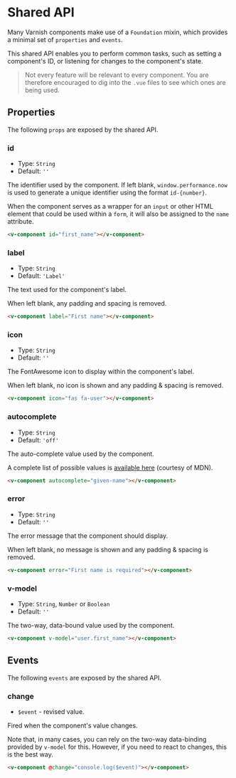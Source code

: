 # Shared API

Many Varnish components make use of a `Foundation` mixin, which provides a minimal set of `properties` and `events`.

This shared API enables you to perform common tasks, such as setting a component's ID, or listening for changes to the component's state.

> Not every feature will be relevant to every component. You are therefore encouraged to dig into the `.vue` files to see which ones are being used.

## Properties

The following `props` are exposed by the shared API.

### id

- Type: `String`
- Default: `''`

The identifier used by the component. If left blank, `window.performance.now` is used to generate a unique identifier using the format `id-{number}`.

When the component serves as a wrapper for an `input` or other HTML element that could be used within a `form`, it will also be assigned to the `name` attribute.

```html
<v-component id="first_name"></v-component>
```

### label

- Type: `String`
- Default: `'Label'`

The text used for the component's label.

When left blank, any padding and spacing is removed.

```html
<v-component label="First name"></v-component>
```

### icon

- Type: `String`
- Default: `''`

The FontAwesome icon to display within the component's label.

When left blank, no icon is shown and any padding & spacing is removed.

```html
<v-component icon="fas fa-user"></v-component>
```

### autocomplete

- Type: `String`
- Default: `'off'`

The auto-complete value used by the component.

A complete list of possible values is [available here](https://developer.mozilla.org/en-US/docs/Web/HTML/Attributes/autocomplete#values) (courtesy of MDN).

```html
<v-component autocomplete="given-name"></v-component>
```

### error

- Type: `String`
- Default: `''`

The error message that the component should display.

When left blank, no message is shown and any padding & spacing is removed.

```html
<v-component error="First name is required"></v-component>
```

### v-model

- Type: `String`, `Number` or `Boolean`
- Default: `''`

The two-way, data-bound value used by the component.

```html
<v-component v-model="user.first_name"></v-component>
```

## Events

The following `events` are exposed by the shared API.

### change

- `$event` - revised value.

Fired when the component's value changes.

Note that, in many cases, you can rely on the two-way data-binding provided by `v-model` for this. However, if you need to react to changes, this is the best way.

```html
<v-component @change="console.log($event)"></v-component>
```